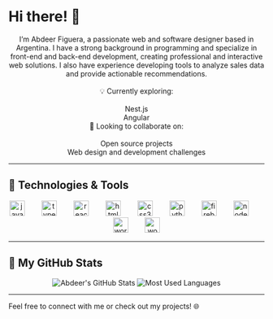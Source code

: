 # Hi there! 👋

<p align="center">
  I’m Abdeer Figuera, a passionate web and software designer based in Argentina. I have a strong background in programming and specialize in front-end and back-end development, creating professional and interactive web solutions. I also have experience developing tools to analyze sales data and provide actionable recommendations.
  <br><br>
  💡 Currently exploring:<br><br>
  Nest.js<br>
  Angular<br>
  🤝 Looking to collaborate on:<br><br>
  Open source projects<br>
  Web design and development challenges
</p>

---

## 🚀 Technologies & Tools
<div align="center">
  <img src="https://cdn.jsdelivr.net/gh/devicons/devicon/icons/javascript/javascript-original.svg" height="30" alt="javascript logo" />
  <img width="25" />
  <img src="https://cdn.jsdelivr.net/gh/devicons/devicon/icons/typescript/typescript-original.svg" height="30" alt="typescript logo" />
  <img width="25" />
  <img src="https://cdn.jsdelivr.net/gh/devicons/devicon/icons/react/react-original.svg" height="30" alt="react logo" />
  <img width="25" />
  <img src="https://cdn.jsdelivr.net/gh/devicons/devicon/icons/html5/html5-original.svg" height="30" alt="html5 logo" />
  <img width="25" />
  <img src="https://cdn.jsdelivr.net/gh/devicons/devicon/icons/css3/css3-original.svg" height="30" alt="css3 logo" />
  <img width="25" />
  <img src="https://cdn.jsdelivr.net/gh/devicons/devicon/icons/python/python-original.svg" height="30" alt="python logo" />
  <img width="25" />
  <img src="https://cdn.jsdelivr.net/gh/devicons/devicon/icons/firebase/firebase-plain.svg" height="30" alt="firebase logo" />
  <img width="25" />
  <img src="https://cdn.jsdelivr.net/gh/devicons/devicon/icons/nodejs/nodejs-original.svg" height="30" alt="nodejs logo" />
  <img width="25" />
  <img src="https://cdn.jsdelivr.net/gh/devicons/devicon/icons/wordpress/wordpress-original.svg" height="30" alt="wordpress logo" />
  <img width="25" />
  <img src="https://cdn.jsdelivr.net/gh/devicons/devicon/icons/woocommerce/woocommerce-original.svg" height="30" alt="woocommerce logo" />
</div>

---

## 📂 My GitHub Stats
<div align="center">
  <img src="https://github-readme-stats.vercel.app/api?username=motaban&show_icons=true&theme=radical" alt="Abdeer's GitHub Stats" />
  <img src="https://github-readme-stats.vercel.app/api/top-langs/?username=motaban&layout=compact&theme=radical" alt="Most Used Languages" />
</div>

---


Feel free to connect with me or check out my projects! 🌐
